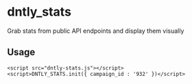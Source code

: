 dntly_stats
===========
Grab stats from public API endpoints and display them visually

## Usage

```
<script src="dntly-stats.js"></script>
<script>DNTLY_STATS.init({ campaign_id : '932' })</script>
```
